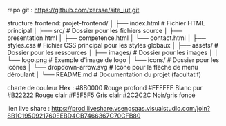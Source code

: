 repo git : https://github.com/xersse/site_iut.git
 
structure frontend:
projet-frontend/
│
├── index.html                      # Fichier HTML principal
│
├── src/                            # Dossier pour les fichiers source
│   ├── presentation.html
│   ├── competence.html
│   └── contact.html
│
├── styles.css                  # Fichier CSS principal pour les styles globaux
│
├── assets/                         # Dossier pour les ressources
│   ├── images/                     # Dossier pour les images
│   │   └── logo.png                # Exemple d'image de logo
│   └── icons/                      # Dossier pour les icônes
│       └── dropdown-arrow.svg      # Icône pour la flèche de menu déroulant
│
└── README.md                       # Documentation du projet (facultatif)


charte de couleur Hex : 
#8B0000 Rouge profond
#FFFFFF Blanc pur
#B22222 Rouge clair
#F5F5F5 Gris clair
#2C2C2C Noir/gris foncé


lien live share :     https://prod.liveshare.vsengsaas.visualstudio.com/join?8B1C1950921760EEBD4CB7466367C70CFB80